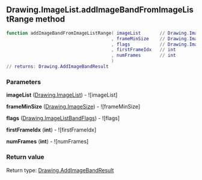 ## Drawing.ImageList.addImageBandFromImageListRange method


```lua
function addImageBandFromImageListRange( imageList       // Drawing.ImageList
                                       , frameMinSize    // Drawing.ImageSize
                                       , flags           // Drawing.ImageListBandFlags
                                       , firstFrameIdx   // int
                                       , numFrames       // int
                                       )
// returns: Drawing.AddImageBandResult
```


### Parameters

**imageList** ([Drawing.ImageList](../../Drawing/ImageList.md)) - ![imageList]

**frameMinSize** ([Drawing.ImageSize](../../Drawing/ImageSize.md)) - ![frameMinSize]

**flags** ([Drawing.ImageListBandFlags](../../Drawing/ImageListBandFlags.md)) - ![flags]

**firstFrameIdx** (**int**) - ![firstFrameIdx]

**numFrames** (**int**) - ![numFrames]

### Return value

Return type: [Drawing.AddImageBandResult](../../Drawing/AddImageBandResult.md)

